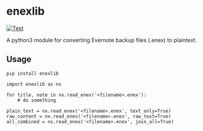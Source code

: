 # enexlib
[![Test](https://github.com/whitgroves/enexlib/actions/workflows/run-tests.yml/badge.svg)](https://github.com/whitgroves/enexlib/actions/workflows/run-tests.yml)

A python3 module for converting Evernote backup files (.enex) to plaintext.

## Usage
```
pip install enexlib
```

```
import enexlib as nx

for title, note in nx.read_enex('<filename>.enex'):
	# do something

plain_text = nx.read_enex('<filename>.enex', text_only=True)
raw_content = nx.read_enex('<filename>.enex', raw_text=True)
all_combined = nx.read_enex('<filename>.enex', join_all=True)
```
